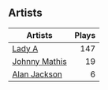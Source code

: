## Artists
Artists | Plays 
----- | -----: 
[Lady A](/artists/lady-a-33498) | 147
[Johnny Mathis](/artists/johnny-mathis-14581) | 19
[Alan Jackson](/artists/alan-jackson-69978) | 6

